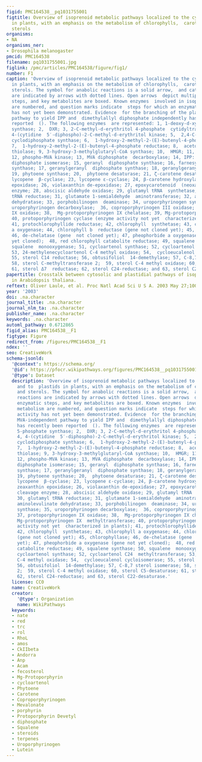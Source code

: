 ```yaml
---
figid: PMC164538__pq1031755001
figtitle: Overview of isoprenoid metabolic pathways localized to the cytosol and to  plastids
  in plants, with an emphasis on the metabolism of chlorophylls,  carotenoids, and
  sterols
organisms:
- NA
organisms_ner:
- Drosophila melanogaster
pmcid: PMC164538
filename: pq1031755001.jpg
figlink: /pmc/articles/PMC164538/figure/fig1/
number: F1
caption: 'Overview of isoprenoid metabolic pathways localized to the cytosol and to  plastids
  in plants, with an emphasis on the metabolism of chlorophylls,  carotenoids, and
  sterols. The symbol for anabolic reactions is a solid arrow,  and catabolic reactions
  are indicated by arrows with dotted lines. Open arrows  depict multiple enzymatic
  steps, and key metabolites are boxed. Known enzymes  involved in isoprenoid metabolism
  are numbered, and question marks indicate  steps for which an enzymatic activity
  has not yet been demonstrated. Evidence  for the branching of the plastidial MVA-independent
  pathway to yield IPP and  dimethylallyl diphosphate independently has recently been
  reported  (). The following enzymes  are represented: 1, 1-deoxy-d-xylulose 5-phosphate
  synthase; 2,  DXR; 3, 2-C-methyl-d-erythritol 4-phosphate  cytidyltransferase; 4,
  4-(cytidine  5′-diphospho)-2-C-methyl-d-erythritol kinase; 5,  2,4-C-methyl-d-erythritol
  cyclodiphosphate synthase; 6,  1-hydroxy-2-methyl-2-(E)-butenyl-4-phosphate synthase;
  7,  1-hydroxy-2-methyl-2-(E)-butenyl-4-phosphate reductase; 8,  acetoacetyl-CoA
  thiolase; 9, 3-hydroxy-3-methylglutaryl-CoA synthase; 10,  HMGR; 11, MVA kinase;
  12, phospho-MVA kinase; 13, MVA diphosphate  decarboxylase; 14, IPP: dimethylallyl
  diphosphate isomerase; 15, geranyl  diphosphate synthase; 16, farnesyl diphosphate
  synthase; 17, geranylgeranyl  diphosphate synthase; 18, geranylgeranyl reductase;
  19, phytoene synthase; 20,  phytoene desaturase; 21, ζ-carotene desaturase; 22,
  lycopene  β-cyclase; 23, lycopene ε-cyclase; 24, β-carotene hydroxylase;  25, zeaxanthin
  epoxidase; 26, violaxanthin de-epoxidase; 27, epoxycarotenoid  (neoxanthin) cleavage
  enzyme; 28, abscisic aldehyde oxidase; 29, glutamyl tRNA  synthetase; 30, glutamyl
  tRNA reductase; 31, glutamate 1-semialdehyde  aminotransferase; 32, aminolevulinate
  dehydratase; 33, porphobilinogen  deaminase; 34, uroporphyrinogen synthase; 35,
  uroporphyrinogen decarboxylase;  36, coproporphyrinogen III oxidase; 37, protoporphyrinogen
  IX oxidase; 38,  Mg-protoporphyrinogen IX chelatase; 39, Mg-protoporphyrinogen IX  methyltransferase;
  40, protoporphyrinogen cyclase (enzyme activity not yet  characterized in plants);
  41, protochlorophyllide reductase; 42, chlorophyll  synthetase; 43, chlorophyll
  a oxygenase; 44, chlorophyll b  reductase (gene not cloned yet); 45, chlorophyllase;
  46, de-chelatase (gene  not cloned yet); 47, pheophorbide a oxygenase (gene not
  yet cloned);  48, red chlorophyll catabolite reductase; 49, squalene synthase; 50,
  squalene  monooxygenase; 51, cycloartenol synthase; 52, cycloartenol C24  methyltransferase;
  53, 24-methylenecycloartenol C-4 methyl oxidase; 54,  cycloeucalenol cycloisomerase;
  55, sterol C14 reductase; 56, obtusifoliol  14-demethylase; 57, C-8,7 sterol isomerase;
  58, sterol C-methyltransferase 2;  59, sterol C-4 methyl oxidase; 60, sterol C5-desaturase;
  61, sterol Δ7  reductase; 62, sterol C24-reductase; and 63, sterol C22-desaturase.'
papertitle: Crosstalk between cytosolic and plastidial pathways of isoprenoid  biosynthesis
  in Arabidopsis thaliana.
reftext: Oliver Laule, et al. Proc Natl Acad Sci U S A. 2003 May 27;100(11):6866-6871.
year: '2003'
doi: .na.character
journal_title: .na.character
journal_nlm_ta: .na.character
publisher_name: .na.character
keywords: .na.character
automl_pathway: 0.6712865
figid_alias: PMC164538__F1
figtype: Figure
redirect_from: /figures/PMC164538__F1
ndex: ''
seo: CreativeWork
schema-jsonld:
  '@context': https://schema.org/
  '@id': https://pfocr.wikipathways.org/figures/PMC164538__pq1031755001.html
  '@type': Dataset
  description: 'Overview of isoprenoid metabolic pathways localized to the cytosol
    and to  plastids in plants, with an emphasis on the metabolism of chlorophylls,  carotenoids,
    and sterols. The symbol for anabolic reactions is a solid arrow,  and catabolic
    reactions are indicated by arrows with dotted lines. Open arrows  depict multiple
    enzymatic steps, and key metabolites are boxed. Known enzymes  involved in isoprenoid
    metabolism are numbered, and question marks indicate  steps for which an enzymatic
    activity has not yet been demonstrated. Evidence  for the branching of the plastidial
    MVA-independent pathway to yield IPP and  dimethylallyl diphosphate independently
    has recently been reported  (). The following enzymes  are represented: 1, 1-deoxy-d-xylulose
    5-phosphate synthase; 2,  DXR; 3, 2-C-methyl-d-erythritol 4-phosphate  cytidyltransferase;
    4, 4-(cytidine  5′-diphospho)-2-C-methyl-d-erythritol kinase; 5,  2,4-C-methyl-d-erythritol
    cyclodiphosphate synthase; 6,  1-hydroxy-2-methyl-2-(E)-butenyl-4-phosphate synthase;
    7,  1-hydroxy-2-methyl-2-(E)-butenyl-4-phosphate reductase; 8,  acetoacetyl-CoA
    thiolase; 9, 3-hydroxy-3-methylglutaryl-CoA synthase; 10,  HMGR; 11, MVA kinase;
    12, phospho-MVA kinase; 13, MVA diphosphate  decarboxylase; 14, IPP: dimethylallyl
    diphosphate isomerase; 15, geranyl  diphosphate synthase; 16, farnesyl diphosphate
    synthase; 17, geranylgeranyl  diphosphate synthase; 18, geranylgeranyl reductase;
    19, phytoene synthase; 20,  phytoene desaturase; 21, ζ-carotene desaturase; 22,
    lycopene  β-cyclase; 23, lycopene ε-cyclase; 24, β-carotene hydroxylase;  25,
    zeaxanthin epoxidase; 26, violaxanthin de-epoxidase; 27, epoxycarotenoid  (neoxanthin)
    cleavage enzyme; 28, abscisic aldehyde oxidase; 29, glutamyl tRNA  synthetase;
    30, glutamyl tRNA reductase; 31, glutamate 1-semialdehyde  aminotransferase; 32,
    aminolevulinate dehydratase; 33, porphobilinogen  deaminase; 34, uroporphyrinogen
    synthase; 35, uroporphyrinogen decarboxylase;  36, coproporphyrinogen III oxidase;
    37, protoporphyrinogen IX oxidase; 38,  Mg-protoporphyrinogen IX chelatase; 39,
    Mg-protoporphyrinogen IX  methyltransferase; 40, protoporphyrinogen cyclase (enzyme
    activity not yet  characterized in plants); 41, protochlorophyllide reductase;
    42, chlorophyll  synthetase; 43, chlorophyll a oxygenase; 44, chlorophyll b  reductase
    (gene not cloned yet); 45, chlorophyllase; 46, de-chelatase (gene  not cloned
    yet); 47, pheophorbide a oxygenase (gene not yet cloned);  48, red chlorophyll
    catabolite reductase; 49, squalene synthase; 50, squalene  monooxygenase; 51,
    cycloartenol synthase; 52, cycloartenol C24  methyltransferase; 53, 24-methylenecycloartenol
    C-4 methyl oxidase; 54,  cycloeucalenol cycloisomerase; 55, sterol C14 reductase;
    56, obtusifoliol  14-demethylase; 57, C-8,7 sterol isomerase; 58, sterol C-methyltransferase
    2;  59, sterol C-4 methyl oxidase; 60, sterol C5-desaturase; 61, sterol Δ7  reductase;
    62, sterol C24-reductase; and 63, sterol C22-desaturase.'
  license: CC0
  name: CreativeWork
  creator:
    '@type': Organization
    name: WikiPathways
  keywords:
  - nate
  - red
  - trc
  - rol
  - RhoL
  - amos
  - CkIIbeta
  - Andorra
  - Anp
  - Acam
  - fecosterol
  - Mg-Protoporphyrin
  - cycloartenol
  - Phytoene
  - Carotene
  - Coproporphyrinogen
  - Mevalonate
  - porphyrin
  - Protoporphyrin Devetyl
  - diphosphate
  - Squalene
  - steroids
  - terpenes
  - Uroporphyrinogen
  - Lutein
---
```

